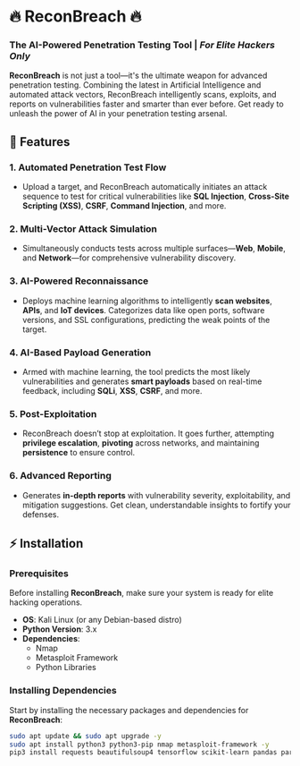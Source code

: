# 🔥 **ReconBreach** 🔥
### The AI-Powered Penetration Testing Tool | *For Elite Hackers Only*

**ReconBreach** is not just a tool—it's the ultimate weapon for advanced penetration testing. Combining the latest in Artificial Intelligence and automated attack vectors, ReconBreach intelligently scans, exploits, and reports on vulnerabilities faster and smarter than ever before. Get ready to unleash the power of AI in your penetration testing arsenal.

## 🚀 **Features**

### 1. **Automated Penetration Test Flow**
   - Upload a target, and ReconBreach automatically initiates an attack sequence to test for critical vulnerabilities like **SQL Injection**, **Cross-Site Scripting (XSS)**, **CSRF**, **Command Injection**, and more.
   
### 2. **Multi-Vector Attack Simulation**
   - Simultaneously conducts tests across multiple surfaces—**Web**, **Mobile**, and **Network**—for comprehensive vulnerability discovery.

### 3. **AI-Powered Reconnaissance**
   - Deploys machine learning algorithms to intelligently **scan websites**, **APIs**, and **IoT devices**. Categorizes data like open ports, software versions, and SSL configurations, predicting the weak points of the target.

### 4. **AI-Based Payload Generation**
   - Armed with machine learning, the tool predicts the most likely vulnerabilities and generates **smart payloads** based on real-time feedback, including **SQLi**, **XSS**, **CSRF**, and more.

### 5. **Post-Exploitation**
   - ReconBreach doesn’t stop at exploitation. It goes further, attempting **privilege escalation**, **pivoting** across networks, and maintaining **persistence** to ensure control.

### 6. **Advanced Reporting**
   - Generates **in-depth reports** with vulnerability severity, exploitability, and mitigation suggestions. Get clean, understandable insights to fortify your defenses.

## ⚡ **Installation**

### **Prerequisites**

Before installing **ReconBreach**, make sure your system is ready for elite hacking operations.

- **OS**: Kali Linux (or any Debian-based distro)
- **Python Version**: 3.x
- **Dependencies**:
   - Nmap
   - Metasploit Framework
   - Python Libraries

### **Installing Dependencies**

Start by installing the necessary packages and dependencies for **ReconBreach**:

```bash
sudo apt update && sudo apt upgrade -y
sudo apt install python3 python3-pip nmap metasploit-framework -y
pip3 install requests beautifulsoup4 tensorflow scikit-learn pandas paramiko
